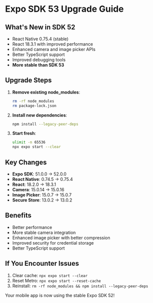 # Expo SDK 53 Upgrade Guide

## What's New in SDK 52
- React Native 0.75.4 (stable)
- React 18.3.1 with improved performance
- Enhanced camera and image picker APIs
- Better TypeScript support
- Improved debugging tools
- **More stable than SDK 53**

## Upgrade Steps
1. **Remove existing node_modules**:
   ```bash
   rm -rf node_modules
   rm package-lock.json
   ```

2. **Install new dependencies**:
   ```bash
   npm install --legacy-peer-deps
   ```

3. **Start fresh**:
   ```bash
   ulimit -n 65536
   npx expo start --clear
   ```

## Key Changes
- **Expo SDK**: 51.0.0 → 52.0.0
- **React Native**: 0.74.5 → 0.75.4
- **React**: 18.2.0 → 18.3.1
- **Camera**: 15.0.14 → 15.0.16
- **Image Picker**: 15.0.7 → 15.0.7
- **Secure Store**: 13.0.2 → 13.0.2

## Benefits
- Better performance
- More stable camera integration
- Enhanced image picker with better compression
- Improved security for credential storage
- Better TypeScript support

## If You Encounter Issues
1. Clear cache: `npx expo start --clear`
2. Reset Metro: `npx expo start --reset-cache`
3. Reinstall: `rm -rf node_modules && npm install --legacy-peer-deps`

Your mobile app is now using the stable Expo SDK 52!